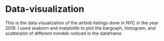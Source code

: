 # Data-visualization
This is the data visualization of the airbnb listings done in NYC in the year 2019. I used seaborn and matplotlib to plot the bargraph, histogram, and scatterplot of different trendds noticed in the dataframe.
